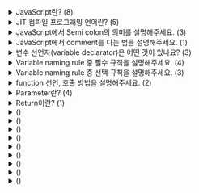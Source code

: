 <details>
<summary>JavaScript란? (8)</summary>
<br>

- HTML, CSS와 함께 World Widw Web의 중요 기술 중 하나인 JIT 컴파일 프로그래밍 언어
- JavaScript는 웹 페이지에서 동적인 기능을 추가하고, 사용자와 상호작용하는 등 다양한 기능을 수행할 수 있습니다.
- JavaScript는 객체 지향 언어로, 변수, 함수, 클래스, 객체 등의 기본적인 프로그래밍 요소를 갖추고 있습니다.
- 브라우저에서 제공되는 Document Object Model (DOM)과 Browser Object Model (BOM)을 사용하여 웹 페이지의 요소에 접근하고 조작할 수 있습니다.
- JavaScript는 브라우저에서 실행되기 때문에, 어떠한 특별한 설치 없이 모든 브라우저에서 실행될 수 있습니다.
- Node.js라는 서버 측 JavaScript 실행 환경을 사용하여 서버 측 개발도 가능합니다.
- 2015년에 ES6 (ES2015) JavaScript 버전 업데이트를 기점으로 사용량이 크게 늘었습니다.
- Mobile application, pc application, VR, AR, block chain 등 다양한 분야에 활용되는 범용되는 기술로 발전했습니다.
</details>

<details>
<summary>JIT 컴파일 프로그래밍 언어란? (5)</summary>
<br>

- `JIT compiler` Just-In-Time의 준말으로, 런타임 시점에 코드를 컴파일하는 방식을 말합니다.
- `JIT compile programing language` 
  - JIT 컴파일러를 사용한 언어
  - 이를 통해 실행 속도를 향상시키고, 메모리 사용량을 줄일 수 있습니다.
  - 대표적인 JIT 컴파일 프로그래밍 언어로는 Java, C#, JavaScript(V8 엔진), Python(PyPy) 등이 있습니다.
</details>

<details>
<summary>JavaScript에서 Semi colon의 의미를 설명해주세요. (3)</summary>
<br>

- 한 문장 맨 끝에 세미콜론(;)을 붙여 문장을 구분합니다.
- Javascript는 코드를 해석하는 과정에서 상황에 따라 자동으로 세미콜론을 추가해주는 규칙이 있습니다.
- 필요한 경우에만 사용하는 사람도 있고 반드시 사용하는 사람이 있습니다.
</details>

<details>
<summary>JavaScript에서 comment를 다는 법을 설명해주세요. (1)</summary>
<br>

- `//` 뒤, `/* */` 사이의 내용은 실행되지 않습니다.
</details>

<details>
<summary>변수 선언자(variable declarator)은 어떤 것이 있나요? (3)</summary>
<br>

- var
  - function scope를 또는 global scope를 갖습니다.
  - var 키워드 변수 선언은 코드가 실행되기 전에 처리하기 때문에 hoisting이 일어납니다.
- let(ES6)
  - block scope 또는 global scope를 갖습니다.
- const(ES6)
  - block scope 또는 global scope를 갖는다
  - 해당 scope 내에서 할당된 값을 변경하거나 재선언 할 수 없습니다.
  - reference type을 할당할 경우 주소값이 복사되어 내부 요소의 값을 변경할 수 있습니다.
</details>

<details>
<summary>Variable naming rule 중 필수 규칙을 설명해주세요. (4)</summary>
<br>

- JavaScript 식별자는 '문자(a-z,A-Z)', '밑줄(\_)' 혹은 '달러 기호($)'로 시작해야 합니다.
- 두 번째 글자부터는 '숫자(0-9)'도 쓸 수 있습니다.
- 대문자와 소문자를 구분합니다.
- 예약어(Reserved word)는 사용할 수 없습니다. (Ex. if, for, let, this, ...)
</details>

<details>
<summary>Variable naming rule 중 선택 규칙을 설명해주세요. (3)</summary>
<br>

- 추상화와 구체화가 적당한 이름이 좋습니다.
- 이름에 의미를 담는 것이 좋습니다.
- 'camelCase'로 쓰는 것이 좋습니다.
</details>

<details>
<summary>function 선언, 호출 방법을 설명해주세요. (2)</summary>
<br>

- `function my_func(parameters) {statements}` 형태로 선언합니다.
- `my_func(arguments);` 형태로 호출합니다.
</details>

<details>
<summary>Parameter란? (4)</summary>
<br>

- 함수를 호출할 때 괄호 안에 parameter를 넣어 전달하면 함수 내부에서 사용할 수 있습니다.
- 전달되지 않은 parameter는 undefined 값으로 설정됩니다.
- Default parameter로 전달되지 않았을 때의 기본값을 설정할 수 있습니다.
- Default parameter는 뒷쪽에 쓰는 것이 좋습니다.
</details>

<details>
<summary>Return이란? (1)</summary>
<br>

- 함수가 실행된 자리에 값을 전달할 수 있게 해줍니다.
</details>

<details>
<summary> ()</summary>
<br>

- 
</details>

<details>
<summary> ()</summary>
<br>

- 
</details>

<details>
<summary> ()</summary>
<br>

- 
</details>

<details>
<summary> ()</summary>
<br>

- 
</details>

<details>
<summary> ()</summary>
<br>

- 
</details>

<details>
<summary> ()</summary>
<br>

- 
</details>

<details>
<summary> ()</summary>
<br>

- 
</details>

<details>
<summary> ()</summary>
<br>

- 
</details>

<details>
<summary> ()</summary>
<br>

- 
</details>
